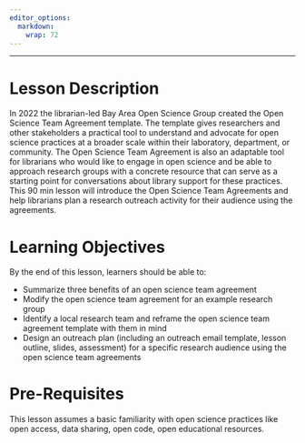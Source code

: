 ```yaml
---
editor_options: 
  markdown: 
    wrap: 72
---
```


------------------------------------------------------------------------

# Lesson Description
In 2022 the librarian-led Bay Area Open Science Group created the Open Science Team Agreement template. The template gives researchers and other stakeholders a practical tool to understand and advocate for open science practices at a broader scale within their laboratory, department, or community. The Open Science Team Agreement is also an adaptable tool for librarians who would like to engage in open science and be able to approach research groups with a concrete resource that can serve as a starting point for conversations about library support for these practices. This 90 min lesson will introduce the Open Science Team Agreements and help librarians plan a research outreach activity for their audience using the agreements.

# Learning Objectives

By the end of this lesson, learners should be able to:

- Summarize three benefits of an open science team agreement
- Modify the open science team agreement for an example research group 
- Identify a local research team and reframe the open science team agreement template with them in mind
- Design an outreach plan (including an outreach email template, lesson outline, slides, assessment) for a specific research audience using the open science team agreements

# Pre-Requisites
This lesson assumes a basic familiarity with open science practices like open access, data sharing, open code, open educational resources. 
